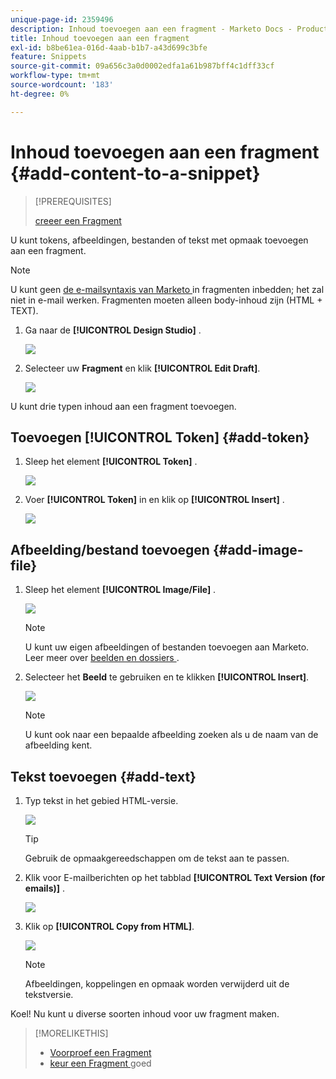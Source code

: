 ```yaml
---
unique-page-id: 2359496
description: Inhoud toevoegen aan een fragment - Marketo Docs - Productdocumentatie
title: Inhoud toevoegen aan een fragment
exl-id: b8be61ea-016d-4aab-b1b7-a43d699c3bfe
feature: Snippets
source-git-commit: 09a656c3a0d0002edfa1a61b987bff4c1dff33cf
workflow-type: tm+mt
source-wordcount: '183'
ht-degree: 0%

---
```


# Inhoud toevoegen aan een fragment {#add-content-to-a-snippet}

>[!PREREQUISITES]
>
>[ creeer een Fragment ](/help/marketo/product-docs/personalization/segmentation-and-snippets/snippets/create-a-snippet.md)

U kunt tokens, afbeeldingen, bestanden of tekst met opmaak toevoegen aan een fragment.

>[!NOTE]
>
>U kunt geen [ de e-mailsyntaxis van Marketo ](/help/marketo/product-docs/email-marketing/general/email-editor-2/email-template-syntax.md) in fragmenten inbedden; het zal **&#x200B;**&#x200B;niet in e-mail werken. Fragmenten moeten alleen body-inhoud zijn (HTML + TEXT).

1. Ga naar de **[!UICONTROL Design Studio]** .

   ![](assets/designstudio-2.png)

1. Selecteer uw **Fragment** en klik **[!UICONTROL Edit Draft]**.

   ![](assets/image2014-9-16-9-3a34-3a58.png)

U kunt drie typen inhoud aan een fragment toevoegen.

## Toevoegen [!UICONTROL Token] {#add-token}

1. Sleep het element **[!UICONTROL Token]** .

   ![](assets/image2014-9-16-9-3a35-3a8.png)

1. Voer **[!UICONTROL Token]** in en klik op **[!UICONTROL Insert]** .

   ![](assets/image2014-9-16-9-3a35-3a16.png)

## Afbeelding/bestand toevoegen {#add-image-file}

1. Sleep het element **[!UICONTROL Image/File]** .

   ![](assets/image2014-9-16-9-3a35-3a25.png)

   >[!NOTE]
   >
   >U kunt uw eigen afbeeldingen of bestanden toevoegen aan Marketo. Leer meer over [ beelden en dossiers ](/help/marketo/product-docs/demand-generation/images-and-files/add-images-and-files-to-marketo.md).

1. Selecteer het **Beeld** te gebruiken en te klikken **[!UICONTROL Insert]**.

   ![](assets/image2014-9-16-9-3a35-3a33.png)

   >[!NOTE]
   >
   >U kunt ook naar een bepaalde afbeelding zoeken als u de naam van de afbeelding kent.

## Tekst toevoegen {#add-text}

1. Typ tekst in het gebied HTML-versie.

   ![](assets/image2014-9-16-9-3a35-3a43.png)

   >[!TIP]
   >
   >Gebruik de opmaakgereedschappen om de tekst aan te passen.

1. Klik voor E-mailberichten op het tabblad **[!UICONTROL Text Version (for emails)]** .

   ![](assets/image2014-9-16-9-3a35-3a51.png)

1. Klik op **[!UICONTROL Copy from HTML]**.

   ![](assets/image2014-9-16-9-3a35-3a59.png)

   >[!NOTE]
   >
   >Afbeeldingen, koppelingen en opmaak worden verwijderd uit de tekstversie.

Koel! Nu kunt u diverse soorten inhoud voor uw fragment maken.

>[!MORELIKETHIS]
>
>* [ Voorproef een Fragment ](/help/marketo/product-docs/personalization/segmentation-and-snippets/snippets/preview-a-snippet.md)
>* [ keur een Fragment ](/help/marketo/product-docs/personalization/segmentation-and-snippets/snippets/approve-a-snippet.md) goed
